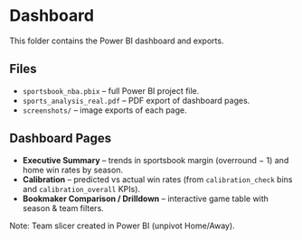 # Dashboard

This folder contains the Power BI dashboard and exports.

## Files
- `sportsbook_nba.pbix` – full Power BI project file.  
- `sports_analysis_real.pdf` – PDF export of dashboard pages.  
- `screenshots/` – image exports of each page.

## Dashboard Pages
- **Executive Summary** – trends in sportsbook margin (overround − 1) and home win rates by season.  
- **Calibration** – predicted vs actual win rates (from `calibration_check` bins and `calibration_overall` KPIs).  
- **Bookmaker Comparison / Drilldown** – interactive game table with season & team filters.

Note: Team slicer created in Power BI (unpivot Home/Away).
